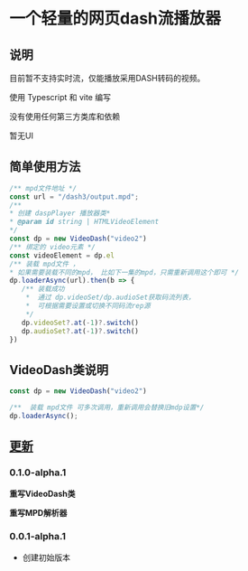 # 一个轻量的网页dash流播放器

## 说明
目前暂不支持实时流，仅能播放采用DASH转码的视频。

使用 Typescript 和 vite 编写

没有使用任何第三方类库和依赖

暂无UI
 
## 简单使用方法
 ```js 
/** mpd文件地址 */
const url = "/dash3/output.mpd";
/** 
 * 创建 daspPlayer 播放器类*
 * @param id string | HTMLVideoElement
 */
const dp = new VideoDash("video2")
/** 绑定的 video元素 */
const videoElement = dp.el
/** 装载 mpd文件 ，
 * 如果需要装载不同的mpd， 比如下一集的mpd，只需重新调用这个即可 */
dp.loaderAsync(url).then(b => {
    /** 装载成功
     *  通过 dp.videoSet/dp.audioSet获取码流列表， 
     *  可根据需要设置或切换不同码流rep源
     */
    dp.videoSet?.at(-1)?.switch()
    dp.audioSet?.at(-1)?.switch()
})
```
 ## VideoDash类说明
  ```js
  const dp = new VideoDash("video2")

/**  装载 mpd文件 可多次调用，重新调用会替换旧mdp设置*/
dp.loaderAsync();


  ```

## [更新](/CHANGELOG.md)

### 0.1.0-alpha.1

 **重写VideoDash类**

 **重写MPD解析器**


### 0.0.1-alpha.1

 *  创建初始版本
 